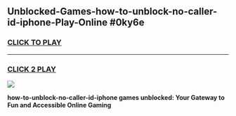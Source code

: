 
## Unblocked-Games-how-to-unblock-no-caller-id-iphone-Play-Online #0ky6e
<h3>
<a href="https://news.freeplayer.one?title=how-to-unblock-no-caller-id-iphone&ref=3">CLICK TO PLAY</a></h3>
<hr>

<h3>
<a href="https://news.freeplayer.one?title=how-to-unblock-no-caller-id-iphone&ref=3">CLICK 2 PLAY</a>
  
</h3>

<a href="https://news.freeplayer.one?title=how-to-unblock-no-caller-id-iphone&ref=3"><img src="https://clearcache.store/games.png"></a>


**how-to-unblock-no-caller-id-iphone games unblocked: Your Gateway to Fun and Accessible Online Gaming**
